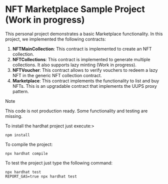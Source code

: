 # NFT Marketplace Sample Project (Work in progress)

This personal project demonstrates a basic Marketplace functionality. In this project, we implemented the following contracts:

1. **NFTMainCollection**: This contract is implemented to create an NFT collection. 
2. **NFTCollections**: This contract is implemented to generate multiple collections. It also supports lazy minting (Work in progress).
2. **NFTVoucher**: This contract allows to verify vouchers to redeem a lazy NFT in the generic NFT collection contract.
3. **Marketplace**: This contract implements the functionality to list and buy NFTs. This is an upgradable contract that implements the UUPS proxy pattern. 

> [!NOTE]
> This code is not production ready. Some functionality and testing are missing. 


To install the hardhat project just execute:>
```
npm install
```

To compile the project:
```
npx hardhat compile
```

To test the project just type the following command:
```shell
npx hardhat test
REPORT_GAS=true npx hardhat test
```